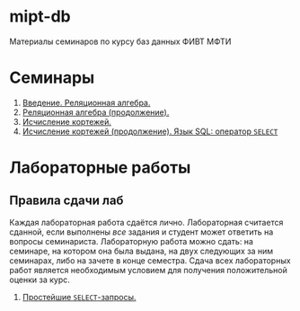 # mipt-db
Материалы семинаров по курсу баз данных ФИВТ МФТИ

# Семинары
1. [Введение. Реляционная алгебра.](https://github.com/kharvd/mipt-db/blob/master/01.md)
2. [Реляционная алгебра (продолжение).](https://github.com/kharvd/mipt-db/blob/master/02.md)
3. [Исчисление кортежей.](https://github.com/kharvd/mipt-db/blob/master/03.md)
4. [Исчисление кортежей (продолжение). Язык SQL: оператор `SELECT`](https://github.com/kharvd/mipt-db/blob/master/04.md)

# Лабораторные работы
## Правила сдачи лаб
Каждая лабораторная работа сдаётся лично. Лабораторная считается сданной, если выполнены *все* задания и студент может ответить на вопросы семинариста. Лабораторную работа можно сдать: на семинаре, на котором она была выдана, на двух следующих за ним семинарах, либо на зачете в конце семестра. Сдача всех лабораторных работ является необходимым условием для получения положительной оценки за курс.

1. [Простейшие `SELECT`-запросы.](https://github.com/kharvd/mipt-db/blob/master/lab01.md)
